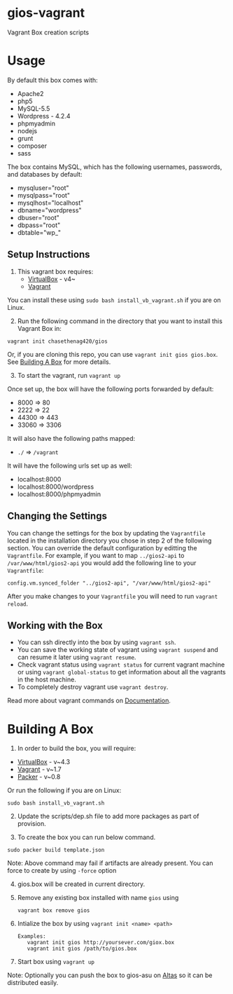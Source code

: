 # gios-vagrant
Vagrant Box creation scripts

# Usage

By default this box comes with:

* Apache2
* php5
* MySQL-5.5
* Wordpress - 4.2.4
* phpmyadmin
* nodejs
* grunt
* composer
* sass

The box contains MySQL, which has the following usernames, passwords, and databases by default:

* mysqluser="root"
* mysqlpass="root"
* mysqlhost="localhost"
* dbname="wordpress"
* dbuser="root"
* dbpass="root"
* dbtable="wp_"

## Setup Instructions

1. This vagrant box requires:
    * [VirtualBox](https://www.virtualbox.org/wiki/Downloads) - v4~
    * [Vagrant](http://www.vagrantup.com/downloads.html)

  You can install these using `sudo bash install_vb_vagrant.sh` if you are on Linux.

2. Run the following command in the directory that you want to install this Vagrant Box in:

  `vagrant init chasethenag420/gios`

  Or, if you are cloning this repo, you can use `vagrant init gios gios.box`. See [Building A Box](#building-a-box) for more details.

3. To start the vagrant, run `vagrant up`

Once set up, the box will have the following ports forwarded by default:

* 8000 => 80
* 2222 => 22
* 44300 => 443
* 33060 => 3306

It will also have the following paths mapped:

* `./` => `/vagrant`

It will have the following urls set up as well:

* localhost:8000
* localhost:8000/wordpress
* localhost:8000/phpmyadmin

## Changing the Settings

You can change the settings for the box by updating the `Vagrantfile` located in the installation directory you chose in step 2 of the following section. You can override the default configuration by editting the `Vagrantfile`. For example, if you want to map `../gios2-api` to `/var/www/html/gios2-api` you would add the following line to your `Vagrantfile`:

`config.vm.synced_folder "../gios2-api", "/var/www/html/gios2-api"`

After you make changes to your `Vagrantfile` you will need to run `vagrant reload`.

## Working with the Box

* You can ssh directly into the box by using `vagrant ssh`.
* You can save the working state of vagrant using `vagrant suspend`
and can resume it later using `vagrant resume`.
* Check vagrant status using `vagrant status` for current vagrant machine or using `vagrant global-status` to get information about all the vagrants in the host machine.
* To completely destroy vagrant use `vagrant destroy`.

Read more about vagrant commands on [Documentation](http://docs.vagrantup.com/v2/).


# Building A Box

1. In order to build the box, you will require:
  - [VirtualBox](https://www.virtualbox.org/wiki/Downloads) - v~4.3
  - [Vagrant](http://www.vagrantup.com/downloads.html) - v~1.7
  - [Packer](https://www.packer.io/) - v~0.8

  Or run the following if you are on Linux:

  `sudo bash install_vb_vagrant.sh`


2. Update the scripts/dep.sh file to add more packages as part of provision.

3. To create the box you can run below command.

  `sudo packer build template.json`

  Note: Above command may fail if artifacts are already present. You can force to create by using `-force` option

4. gios.box will be created in current directory.

5. Remove any existing box installed with name `gios` using

    `vagrant box remove gios`

6. Intialize the box by using `vagrant init <name> <path>`

   ```
   Examples:
      vagrant init gios http://yoursever.com/giox.box
      vagrant init gios /path/to/gios.box

   ```
7. Start box using `vagrant up`

Note: Optionally you can push the box to gios-asu on [Altas](https://atlas.hashicorp.com) so it can be distributed easily.
